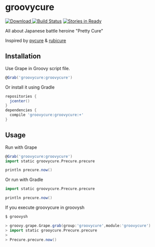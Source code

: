 # groovycure
[![Download](https://api.bintray.com/packages/ligun/maven/groovycure/images/download.svg) ](https://bintray.com/ligun/maven/groovycure/_latestVersion)
[![Build Status](https://travis-ci.org/ligun/groovycure.svg?branch=master)](https://travis-ci.org/ligun/groovycure)
[![Stories in Ready](https://badge.waffle.io/ligun/groovycure.svg?label=ready&title=Ready)](http://waffle.io/ligun/groovycure) 

All about Japanese battle heroine "Pretty Cure"

Inspired by [pycure](https://github.com/drillbits/pycure) & [rubicure](https://github.com/sue445/rubicure)

## Installation
Use Grape in Groovy script file.
```groovy
@Grab('groovycure:groovycure')
```

Or install it using Gradle
```groovy
repositories {
  jcenter()
}
dependencies {
  compile 'groovycure:groovycure:+'
}
```

## Usage
Run with Grape
```groovy
@Grab('groovycure:groovycure')
import static groovycure.Precure.precure

println precure.now()
```

Or run with Gradle
```groovy
import static groovycure.Precure.precure

println precure.now()
```
If you execute groovycure in groovysh
```groovy
$ groovysh

> groovy.grape.Grape.grab(group:'groovycure',module:'groovycure')
> import static grooycure.Precure.precure
>
> Precure.precure.now()
```